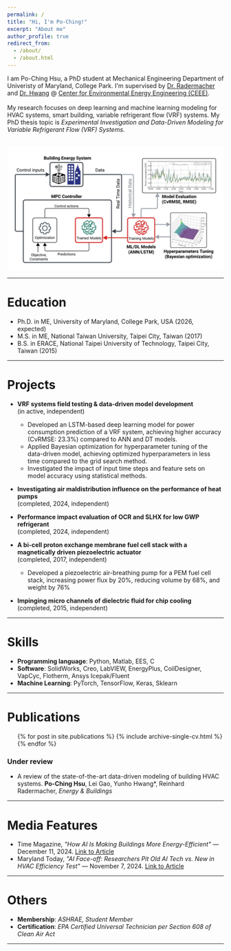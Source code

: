 ```yaml
---
permalink: /
title: "Hi, I'm Po-Ching!"
excerpt: "About me"
author_profile: true
redirect_from: 
  - /about/
  - /about.html
---
```


I am Po-Ching Hsu, a PhD student at Mechanical Engineering Department of Univeristy of Maryland, College Park. 
I'm supervised by [Dr. Radermacher](https://energy.umd.edu/clark/faculty/577/Reinhard-Radermacher) and 
[Dr. Hwang](https://enme.umd.edu/clark/faculty/549/Yunho-Hwang) @ [Center for Environmental Energy Engineering (CEEE)](https://ceee.umd.edu/). 
<br/>
<br/>
My research focuses on deep learning and machine learning modeling for HVAC systems, smart building, variable refrigerant flow (VRF) systems. My PhD thesis topic is *Experimental Investigation and Data-Driven Modeling for Variable Refrigerant Flow (VRF) Systems*. 

<br/><img src='/images/Website (1).jpeg'> <br/>

---

Education
======
- Ph.D. in ME, University of Maryland, College Park, USA (2026, expected)
- M.S. in ME, National Taiwan University, Taipei City, Taiwan (2017)
- B.S. in ERACE, National Taipei University of Technology, Taipei City, Taiwan (2015)

---

Projects
======
* **VRF systems field testing & data-driven model development** <br>
(in active, independent) <br>
  - Developed an LSTM-based deep learning model for power consumption prediction of a VRF system, achieving higher accuracy (CvRMSE: 23.3%) compared to ANN and DT models.
  - Applied Bayesian optimization for hyperparameter tuning of the data-driven model, achieving optimized hyperparameters in less time compared to the grid search method.
  - Investigated the impact of input time steps and feature sets on model accuracy using statistical methods.
* **Investigating air maldistribution influence on the performance of heat pumps** <br>
(completed, 2024, independent) <br>

* **Performance impact evaluation of OCR and SLHX for low GWP refrigerant** <br>
(completed, 2024, independent) <br>

* **A bi-cell proton exchange membrane fuel cell stack with a magnetically driven piezoelectric actuator** <br>
(completed, 2017, independent) <br>
  - Developed a piezoelectric air-breathing pump for a PEM fuel cell stack, increasing power flux by 20%,
reducing volume by 68%, and weight by 76%
* **Impinging micro channels of dielectric fluid for chip cooling** <br>
(completed, 2015, independent) <br>

---

Skills
======
* **Programming language**: Python, Matlab, EES, C
* **Software**: SolidWorks, Creo, LabVIEW, EnergyPlus, CoilDesigner, VapCyc, Flotherm, Ansys Icepak/Fluent
* **Machine Learning**: PyTorch, TensorFlow, Keras, Sklearn

---

Publications
======
  <ul>{% for post in site.publications %}
    {% include archive-single-cv.html %}
  {% endfor %}</ul>

### Under review
- A review of the state-of-the-art data-driven modeling of building HVAC systems. 
  **Po-Ching Hsu**, Lei Gao, Yunho Hwang\*, Reinhard Radermacher, *Energy & Buildings*

---

Media Features
======
- Time Magazine, <em>"How AI Is Making Buildings More Energy-Efficient"</em> — December 11, 2024. [Link to Article](https://time.com/7201501/ai-buildings-energy-efficiency/)
- Maryland Today, <em>"AI Face-off: Researchers Pit Old AI Tech vs. New in HVAC Efficiency Test"</em> — November 7, 2024. [Link to Article](https://today.umd.edu/briefs/ai-face-off-researchers-pit-old-ai-tech-vs-new-in-hvac-efficiency-test)

---

Others
======
- **Membership**: *ASHRAE, Student Member*<br>
- **Certification**: *EPA Certified Universal Technician per Section 608 of Clean Air Act*

---

